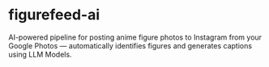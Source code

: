 # figurefeed-ai
AI-powered pipeline for posting anime figure photos to Instagram from your Google Photos — automatically identifies figures and generates captions using LLM Models.
